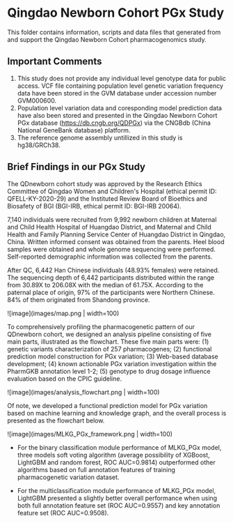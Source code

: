 # Qingdao Newborn Cohort PGx Study

This folder contains information, scripts and data files that generated from and support the Qingdao Newborn Cohort pharmacogenomics study.

## Important Comments
1. This study does not provide any individual level genotype data for public access. VCF file containing population level genetic variation frequency data have been stored in the GVM database under accession number GVM000600.
2. Population level variation data and coresponding model prediction data have also been stored and presented in the Qingdao Newborn Cohort PGx database (https://db.cngb.org/QDPGx) via the CNGBdb (China National GeneBank database) platform.
3. The reference genome assembly untillized in this study is hg38/GRCh38.

## Brief Findings in our PGx Study
The QDnewborn cohort study was approved by the Research Ethics Committee of Qingdao Women and Children's Hospital (ethical permit ID: QFELL-KY-2020-29) and the Instituted Review Board of Bioethics and Biosafety of BGI (BGI-IRB, ethical permit ID: BGI-IRB 20064). 

7,140 individuals were recruited from 9,992 newborn children at Maternal and Child Health Hospital of Huangdao District, and Maternal and Child Health and Family Planning Service Center of Huangdao District in Qingdao, China. Written informed consent was obtained from the parents. Heel blood samples were obtained and whole genome sequencing were performed. Self-reported demographic information was collected from the parents.

After QC, 6,442 Han Chinese individuals (48.93% females) were retained. The sequencing depth of 6,442 participants distributed within the range from 30.89X to 206.08X with the median of 61.75X. According to the paternal place of origin, 97% of the participants were Northern Chinese. 84% of them originated from Shandong province.

![image](images/map.png | width=100)

To comprehensively profiling the pharmacogenetic pattern of our QDnewborn cohort, we designed an analysis pipeline consisting of five main parts, illustrated as the flowchart. These five main parts were:
(1) genetic variants characterization of 257 pharmacogenes; 
(2) functional prediction model construction for PGx variation; 
(3) Web-based database development; 
(4) known actionable PGx variation investigation within the PharmGKB annotation level 1-2; 
(5) genotype to drug dosage influence evaluation based on the CPIC guideline.

![image](images/analysis_flowchart.png | width=100)

Of note, we developed a functional prediction model for PGx variation based on machine learning and knowledge graph, and the overall process is presented as the flowchart below.

![image](images/MLKG_PGx_framework.png | width=100)

* For the binary classification module performance of MLKG_PGx model, three models soft voting algorithm (average possibility of XGBoost, LightGBM and random forest, ROC AUC=0.9814) outperformed other algorithms based on full annotation features of training pharmacogenetic variation dataset.

* For the multiclassification module performance of MLKG_PGx model, LightGBM presented a slightly better overall performance when using both full annotation feature set (ROC AUC=0.9557) and key annotation feature set (ROC AUC=0.9508).
